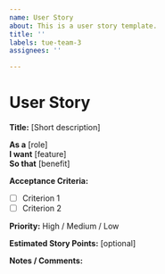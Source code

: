 ```yaml
---
name: User Story
about: This is a user story template.
title: ''
labels: tue-team-3
assignees: ''

---
```


# User Story

**Title:** [Short description]

**As a** [role]  
**I want** [feature]  
**So that** [benefit]

**Acceptance Criteria:**  
- [ ] Criterion 1  
- [ ] Criterion 2  

**Priority:** High / Medium / Low  

**Estimated Story Points:** [optional]

**Notes / Comments:**
